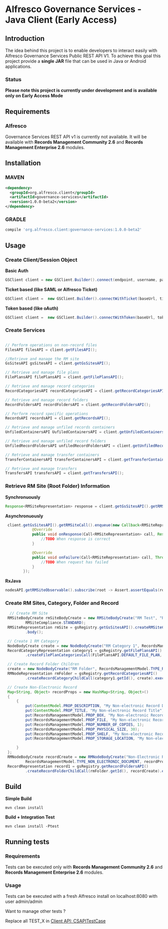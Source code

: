 # Alfresco Governance Services - Java Client (Early Access)

## Introduction
The idea behind this project is to enable developers to interact easily with Alfresco Governance Services Public REST API V1.
To achieve this goal this project provide a **single JAR** file that can be used in Java or Android applications.

### Status
**Please note this project is currently under development and is available only on Early Access Mode**

## Requirements

### Alfresco
Governance Services REST API v1 is currently not available. It will be available with **Records Management Community 2.6** and **Records Management Enterprise 2.6** modules.

## Installation

### MAVEN

```xml
<dependency>
  <groupId>org.alfresco.client</groupId>
  <artifactId>governance-services</artifactId>
  <version>1.0.0-beta2</version>
</dependency>
```

### GRADLE
```gradle
compile 'org.alfresco.client:governance-services:1.0.0-beta2'
```

## Usage

### Create Client/Session Object

**Basic Auth**
```java
GSClient client = new GSClient.Builder().connect(endpoint, username, password).build();
```

**Ticket based (like SAML or Alfresco Ticket)**
```java
GSClient client =  new GSClient.Builder().connectWithTicket(baseUrl, ticketValue).build();
```

**Token based (like oAuth)**
```java
GSClient client =  new GSClient.Builder().connectWithToken(baseUrl, tokenValue).build();
```


### Create Services
```java

// Perform operations on non-record files
FilesAPI filesAPI = client.getFilesAPI();

//Retrieve and manage the RM site
GsSitesAPI gsSitesAPI = client.getGsSitesAPI();

// Retrieve and manage file plans
FilePlansAPI filePlansAPI = client.getFilePlansAPI();

// Retrieve and manage record categories
RecordCategoriesAPI recordCategoriesAPI = client.getRecordCategoriesAPI();

// Retrieve and manage record folders
RecordFoldersAPI recordFoldersAPI = client.getRecordFoldersAPI();

// Perform record specific operations
RecordsAPI recordsAPI = client.getRecordsAPI();

// Retrieve and manage unfiled records containers
UnfiledContainersAPI UufiledContainersAPI = client.getUnfiledContainersAPI();

// Retrieve and manage unfiled record folders
UnfiledRecordFoldersAPI unfiledRecordFoldersAPI = client.getUnfiledRecordFoldersAPI();

// Retrieve and manage transfer containers
TransferContainersAPI transferContainersAPI = client.getTransferContainersAPI();

// Retrieve and manage transfers
TransfersAPI transfersAPI = client.getTransfersAPI();

```

### Retrieve RM Site (Root Folder) Information

**Synchronuously**
```java
Response<RMSiteRepresentation> response = client.getGsSitesAPI().getRMSiteCall().execute();
```

**Asynchronuously**
```java
 client.getGsSitesAPI().getRMSiteCall().enqueue(new Callback<RMSiteRepresentation>() {
            @Override
            public void onResponse(Call<RMSiteRepresentation> call, Response<RMSiteRepresentation> response)
                //TODO When response is correct
            }

            @Override
            public void onFailure(Call<RMSiteRepresentation> call, Throwable t)
                //TODO When request has failed
            }
        });
```

**RxJava**
```java
nodesAPI.getRMSiteObservable().subscribe(root -> Assert.assertEquals(root.getName(), "RM Site"));
```

### Create RM Sites, Category, Folder and Record
```java
  // Create RM Site
 RMSiteBodyCreate rmSiteBodyCreate = new RMSiteBodyCreate("RM Test", "RM Test Side Made by Client SDK",
         RMSiteCompliance.STANDARD);
 RMSiteRepresentation rmSite = gsRegistry.getGsSitesAPI().createRMSiteCall(rmSiteBodyCreate, false).execute()
         .body();

 // Create 1 RM Category
 NodeBodyCreate create = new NodeBodyCreate("RM Category 1", RecordsManagementModel.TYPE_RECORD_CATEGORY);
 RecordCategoryRepresentation category1 = gsRegistry.getFilePlansAPI()
         .createFilePlanCategoriesCall(FilePlansAPI.DEFAULT_FILE_PLAN, create).execute().body();

 // Create Record Folder Children
 create = new NodeBodyCreate("RM Folder", RecordsManagementModel.TYPE_RECORD_FOLDER);
 RMNodeRepresentation rmFolder = gsRegistry.getRecordCategoriesAPI()
         .createRecordCategoryChildCall(category1.getId(), create).execute().body();

 // Create Non-Electronic Record
 Map<String, Object> recordProps = new HashMap<String, Object>()
 {
     {
         put(ContentModel.PROP_DESCRIPTION, "My Non-electronic Record Description");
         put(ContentModel.PROP_TITLE, "My Non-electronic Record Title");
         put(RecordsManagementModel.PROP_BOX, "My Non-electronic Record Box");
         put(RecordsManagementModel.PROP_FILE, "My Non-electronic Record File");
         put(RecordsManagementModel.PROP_NUMBER_OF_COPIES, 1);
         put(RecordsManagementModel.PROP_PHYSICAL_SIZE, 30);
         put(RecordsManagementModel.PROP_SHELF, "My Non-electronic Record Shelf");
         put(RecordsManagementModel.PROP_STORAGE_LOCATION, "My Non-electronic Record Location");

     }
 };
 RMNodeBodyCreate recordCreate = new RMNodeBodyCreate("Non-Electronic Record",
         RecordsManagementModel.TYPE_NON_ELECTRONIC_DOCUMENT, recordProps);
 RecordRepresentation record1 = gsRegistry.getRecordFoldersAPI()
         .createRecordFolderChildCall(rmFolder.getId(), recordCreate).execute().body();

```

## Build

**Simple Build**
    
    mvn clean install

**Build + Integration Test**
    
    mvn clean install -Ptest


## Running tests

### Requirements

Tests can be executed only with **Records Management Community 2.6** and **Records Management Enterprise 2.6** modules.

### Usage 

Tests can be executed with a fresh Alfresco install on localhost:8080 with user admin/admin

Want to manage other tests ?

Replace all TEST_X in [Client API: CSAPITestCase](src/test/java/org/alfresco/client/services/GSAPITestCase.java)